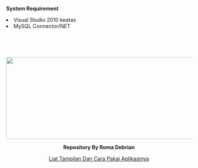 <b> System Requirement </b> </br>
<li>Visual Studio 2010 keatas</li>
<li>MySQL Connector/NET</li>

<p>&nbsp;</p>
<p>&nbsp;</p>
<div>
  <center>
  <p align="center"><img src=https://i2.wp.com/nekonoto.net/wp-content/uploads/2018/01/yuru-camp.jpg?w=800 width=513 height=223 /></p>
  <p align="center"><strong> Repository By Roma Debrian </strong></p>
  <a href="https://drive.google.com/open?id=1EpdcQL6rotNZRY_BlZgXCJhTE1GTQxuy">Liat Tampilan Dan Cara Pakai Aplikasinya</a>
</div>
